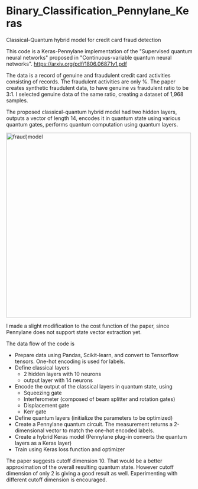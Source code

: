 # Binary_Classification_Pennylane_Keras
Classical-Quantum hybrid model for credit card fraud detection

This code is a Keras-Pennylane implementation of the "Supervised quantum neural networks" proposed in "Continuous-variable quantum neural networks". https://arxiv.org/pdf/1806.06871v1.pdf

The data is a record of genuine and fraudulent credit card activities consisting of    records. The fraudulent activities are only %. The paper creates synthetic fraudulent data, to have genuine vs fraudulent ratio to be 3:1. I selected genuine data of the same ratio, creating a dataset of 1,968 samples.

The proposed classical-quantum hybrid model had two hidden layers, outputs a vector of length 14, encodes it in quantum state using various quantum gates, performs quantum computation using quantum layers. 

<img width="500" alt="fraud)model" src="https://user-images.githubusercontent.com/22792633/135196338-48f08a90-64c0-47f4-b72c-e460f7c7c06f.png">

I made a slight modification to the cost function of the paper, since Pennylane does not support state vector extraction yet.

The data flow of the code is
- Prepare data using Pandas, Scikit-learn, and convert to Tensorflow tensors. One-hot encoding is used for labels.
- Define classical layers 
  - 2 hidden layers with 10 neurons
  - output layer with 14 neurons
- Encode the output of the classical layers in quantum state, using
  - Squeezing gate
  - Interferometer (composed of beam splitter and rotation gates)
  - Displacement gate
  - Kerr gate
- Define quantum layers (initialize the parameters to be optimized)
- Create a Pennylane quantum circuit. The measurement returns a 2-dimensional vector to match the one-hot encoded labels.
- Create a hybrid Keras model (Pennylane plug-in converts the quantum layers as a Keras layer)
- Train using Keras loss function and optimizer

The paper suggests cutoff dimension 10. That would be a better approximation of the overall resulting quantum state. However cutoff dimension of only 2 is giving a good result as well. Experimenting with different cutoff dimension is encouraged.
